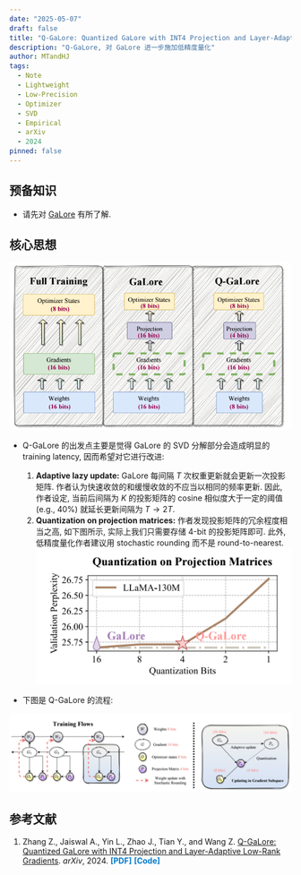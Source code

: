 ```yaml
---
date: "2025-05-07"
draft: false
title: "Q-GaLore: Quantized GaLore with INT4 Projection and Layer-Adaptive Low-Rank Gradients"
description: "Q-GaLore, 对 GaLore 进一步施加低精度量化"
author: MTandHJ
tags:
  - Note
  - Lightweight
  - Low-Precision
  - Optimizer
  - SVD
  - Empirical
  - arXiv
  - 2024
pinned: false
---
```



## 预备知识

- 请先对 [GaLore](www.mtandhj.com/posts/galore) 有所了解.

## 核心思想

![20250507105629](https://raw.githubusercontent.com/MTandHJ/blog_source/master/images/20250507105629.png)

- Q-GaLore 的出发点主要是觉得 GaLore 的 SVD 分解部分会造成明显的 training latency, 因而希望对它进行改进:
    1. **Adaptive lazy update:** GaLore 每间隔 $T$ 次权重更新就会更新一次投影矩阵. 作者认为快速收敛的和缓慢收敛的不应当以相同的频率更新. 因此, 作者设定, 当前后间隔为 $K$ 的投影矩阵的 cosine 相似度大于一定的阈值 (e.g., 40%) 就延长更新间隔为 $T \rightarrow 2T$.
    2. **Quantization on projection matrices:** 作者发现投影矩阵的冗余程度相当之高, 如下图所示, 实际上我们只需要存储 4-bit 的投影矩阵即可. 此外, 低精度量化作者建议用 stochastic rounding 而不是 round-to-nearest.
![20250507110331](https://raw.githubusercontent.com/MTandHJ/blog_source/master/images/20250507110331.png)

- 下图是 Q-GaLore 的流程:

![20250507110521](https://raw.githubusercontent.com/MTandHJ/blog_source/master/images/20250507110521.png)

## 参考文献

<ol class="reference">
  <li>
    Zhang Z., Jaiswal A., Yin L., Zhao J., Tian Y., and Wang Z.
    <u>Q-GaLore: Quantized GaLore with INT4 Projection and Layer-Adaptive Low-Rank Gradients</u>.
    <i>arXiv</i>, 2024.
    <a href="https://arxiv.org/abs/2407.08296" style="color: #007acc; font-weight: bold; text-decoration: none;">[PDF]</a>
    <a href="https://github.com/VITA-Group/Q-GaLore" style="color: #007acc; font-weight: bold; text-decoration: none;">[Code]</a>
  </li>
  <!-- 添加更多文献条目 -->
</ol>

